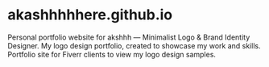 # akashhhhhere.github.io
Personal portfolio website for akshhh — Minimalist Logo &amp; Brand Identity Designer.  My logo design portfolio, created to showcase my work and skills.  Portfolio site for Fiverr clients to view my logo design samples.

